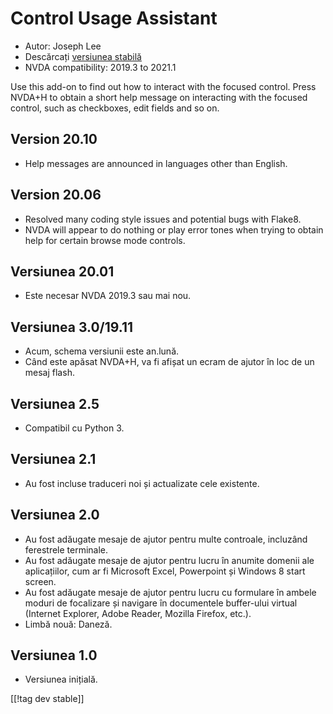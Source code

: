 # Control Usage Assistant #

* Autor: Joseph Lee
* Descărcați [versiunea stabilă][1]
* NVDA compatibility: 2019.3 to 2021.1

Use this add-on to find out how to interact with the focused control.  Press
NVDA+H to obtain a short help message on interacting with the focused
control, such as checkboxes, edit fields and so on.

## Version 20.10

* Help messages are announced in languages other than English.

## Version 20.06

* Resolved many coding style issues and potential bugs with Flake8.
* NVDA will appear to do nothing or play error tones when trying to obtain
  help for certain browse mode controls.

## Versiunea 20.01

* Este necesar NVDA 2019.3 sau mai nou.

## Versiunea 3.0/19.11

* Acum, schema versiunii este an.lună.
* Când este apăsat NVDA+H, va fi afișat un ecram de ajutor în loc de un
  mesaj flash.

## Versiunea 2.5

* Compatibil cu Python 3.

## Versiunea 2.1

* Au fost incluse traduceri noi și actualizate cele existente.

## Versiunea 2.0

* Au fost adăugate mesaje de ajutor pentru multe controale, incluzând
  ferestrele terminale.
* Au fost adăugate mesaje de ajutor pentru lucru în anumite domenii ale
  aplicațiilor, cum ar fi Microsoft Excel, Powerpoint și Windows 8 start
  screen.
* Au fost adăugate mesaje de ajutor pentru lucru cu formulare în ambele
  moduri de focalizare și navigare în documentele buffer-ului virtual
  (Internet Explorer, Adobe Reader, Mozilla Firefox, etc.).
* Limbă nouă: Daneză.

## Versiunea 1.0

* Versiunea inițială.

[[!tag dev stable]]

[1]: https://addons.nvda-project.org/files/get.php?file=cua

[2]: https://addons.nvda-project.org/files/get.php?file=cua-dev
